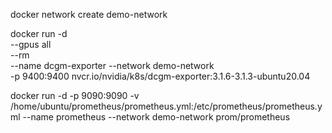 docker network create demo-network

docker run -d \
  --gpus all \
  --rm \
  --name dcgm-exporter --network demo-network \
  -p 9400:9400 nvcr.io/nvidia/k8s/dcgm-exporter:3.1.6-3.1.3-ubuntu20.04


  docker run -d   -p 9090:9090   -v /home/ubuntu/prometheus/prometheus.yml:/etc/prometheus/prometheus.yml   --name prometheus  --network demo-network prom/prometheus